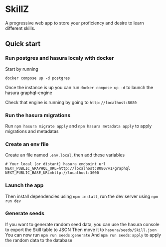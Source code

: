 # SkillZ
A progressive web app to store your proficiency and desire to learn different skills.

## Quick start

### Run postgres and hasura localy with docker

Start by running

`docker compose up -d postgres`

Once the instance is up you can run `docker compose up -d` to launch the hasura graphql-engine

Check that engine is running by going to `http://localhost:8080`

### Run the hasura migrations

Run `npm hasura migrate apply` and `npm hasura metadata apply` to apply migrations and metadatas

### Create an env file

Create an file named `.env.local`, then add these variables

```
# Your local (or distant) hasura endpoint url
NEXT_PUBLIC_GRAPHQL_URL=http://localhost:8080/v1/graphql
NEXT_PUBLIC_BASE_URL=http://localhost:3000
```

### Launch the app

Then install dependencies using `npm install`, run the dev server using `npm run dev`

### Generate seeds

If you want to generate random seed data, you can use the hasura console to export the Skill table to JSON
Then move it to `hasura/seeds/Skill.json` 
You can now run `npm run seeds:generate`
And `npm run seeds:apply` to apply the random data to the database
